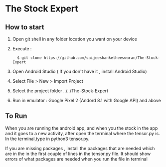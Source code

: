 # The Stock Expert
## How to start
 1. Open git shell in any folder location you want on your device
 2. Execute :
 
          $ git clone https://github.com/saijeeshanketheeswaran/The-Stock-Expert
          
 3. Open Android Studio ( If you don't have it , install Android Studio)
 4. Select File > New > Import Project
 5. Select the project folder ../../The-Stock-Expert
 6. Run in emulator : Google Pixel 2 (Andord 8.1 with Google API) and above
 
 
 ## To Run
 
When you are running the android app, and when you the stock in the app and it goes to a new activity, after open the terminal where the tensor.py is. In the terminal,type in python3 tensor.py.
    
If you are missing packages , install the packages that are needed which are in the in the first couple of lines in the tensor.py file. It should show errors of what packages are needed when you run the file in terminal
